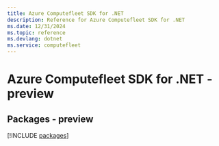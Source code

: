 ```yaml
---
title: Azure Computefleet SDK for .NET
description: Reference for Azure Computefleet SDK for .NET
ms.date: 12/31/2024
ms.topic: reference
ms.devlang: dotnet
ms.service: computefleet
---
```

# Azure Computefleet SDK for .NET - preview
## Packages - preview
[!INCLUDE [packages](computefleet-index.md)]